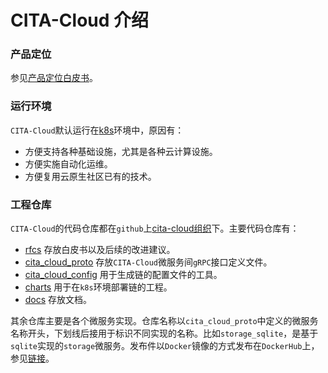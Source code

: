 # CITA-Cloud 介绍

### 产品定位
参见[产品定位白皮书](https://talk.citahub.com/t/topic/1662)。

### 运行环境
`CITA-Cloud`默认运行在[k8s](https://kubernetes.io/docs/tutorials/kubernetes-basics/)环境中，原因有：

- 方便支持各种基础设施，尤其是各种云计算设施。
- 方便实施自动化运维。
- 方便复用云原生社区已有的技术。

### 工程仓库

`CITA-Cloud`的代码仓库都在`github`上[cita-cloud组织](https://github.com/cita-cloud)下。主要代码仓库有：

- [rfcs](https://github.com/cita-cloud/rfcs) 存放白皮书以及后续的改进建议。
- [cita_cloud_proto](https://github.com/cita-cloud/cita_cloud_proto) 存放`CITA-Cloud`微服务间`gRPC`接口定义文件。
- [cita_cloud_config](https://github.com/cita-cloud/cita_cloud_config) 用于生成链的配置文件的工具。
- [charts](https://github.com/cita-cloud/charts) 用于在`k8s`环境部署链的工程。
- [docs](https://github.com/cita-cloud/docs) 存放文档。

其余仓库主要是各个微服务实现。仓库名称以`cita_cloud_proto`中定义的微服务名称开头，下划线后接用于标识不同实现的名称。比如`storage_sqlite`，是基于`sqlite`实现的`storage`微服务。发布件以`Docker`镜像的方式发布在`DockerHub`上，参见[链接](https://hub.docker.com/u/citacloud)。
